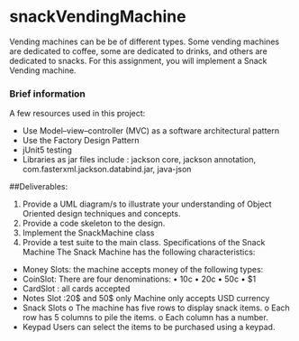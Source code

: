 # snackVendingMachine
Vending machines can be be of different types. Some vending machines are dedicated to coffee,
some are dedicated to drinks, and others are dedicated to snacks. For this assignment, you will
implement a Snack Vending machine.
### Brief information


A few resources used in this project:

-  Use Model–view–controller (MVC) as a software architectural pattern
-  Use the Factory Design Pattern
-  jUnit5 testing 
-  Libraries as jar files include : jackson core, jackson annotation, com.fasterxml.jackson.databind.jar, java-json

##Deliverables:
1. Provide a UML diagram/s to illustrate your understanding of Object Oriented design
techniques and concepts.
2. Provide a code skeleton to the design.
3. Implement the SnackMachine class
4. Provide a test suite to the main class.
Specifications of the Snack Machine
The Snack Machine has the following characteristics:

-  Money Slots: the machine accepts money of the following types:
- CoinSlot: There are four denominations: • 10c • 20c • 50c • $1
-  CardSlot : all cards accepted
- Notes Slot :20$ and 50$ only
 Machine only accepts USD currency
-  Snack Slots
o The machine has five rows to display snack items.
o Each row has 5 columns to pile the items.
o Each column has a number.
- Keypad
Users can select the items to be purchased using a keypad.
